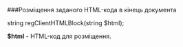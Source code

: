 ###Розміщення заданого HTML-кода в кінець документа

string regClientHTMLBlock(string $html);

**$html** - HTML-код для розміщення.
